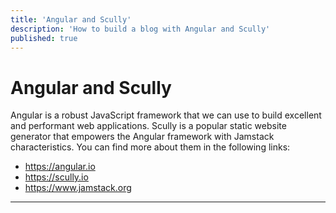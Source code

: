 ```yaml
---
title: 'Angular and Scully'
description: 'How to build a blog with Angular and Scully'
published: true
---
```

# Angular and Scully
Angular is a robust JavaScript framework that we can use to build
excellent and performant web applications.
Scully is a popular static website generator that empowers the
Angular framework with Jamstack characteristics.
You can find more about them in the following links:
- https://angular.io
- https://scully.io
- https://www.jamstack.org
---

